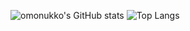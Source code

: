 ![omonukko's GitHub stats](https://github-readme-stats.vercel.app/api?username=omonukko&show_icons=true&theme=dark)
![Top Langs](https://github-readme-stats.vercel.app/api/top-langs/?username=omonukko&layout=compact)
